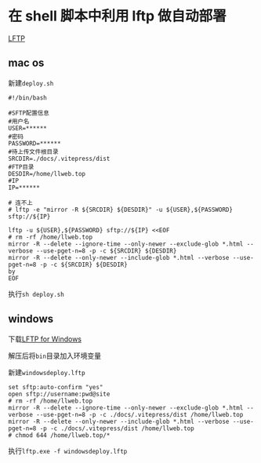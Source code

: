# 在 shell 脚本中利用 lftp 做自动部署

[LFTP](https://lftp.yar.ru/)

## mac os

新建`deploy.sh`

```shell
#!/bin/bash

#SFTP配置信息
#用户名
USER=******
#密码
PASSWORD=******
#待上传文件根目录
SRCDIR=./docs/.vitepress/dist
#FTP目录
DESDIR=/home/llweb.top
#IP
IP=******

# 连不上
# lftp -e "mirror -R ${SRCDIR} ${DESDIR}" -u ${USER},${PASSWORD} sftp://${IP}

lftp -u ${USER},${PASSWORD} sftp://${IP} <<EOF
# rm -rf /home/llweb.top
mirror -R --delete --ignore-time --only-newer --exclude-glob *.html --verbose --use-pget-n=8 -p -c ${SRCDIR} ${DESDIR}
mirror -R --delete --only-newer --include-glob *.html --verbose --use-pget-n=8 -p -c ${SRCDIR} ${DESDIR}
by
EOF
```

执行`sh deploy.sh`

## windows

下载[LFTP for Windows](https://nwgat.ninja/lftp-for-windows/)

解压后将`bin`目录加入环境变量

新建`windowsdeploy.lftp`

```
set sftp:auto-confirm "yes"
open sftp://username:pwd@site
# rm -rf /home/llweb.top
mirror -R --delete --ignore-time --only-newer --exclude-glob *.html --verbose --use-pget-n=8 -p -c ./docs/.vitepress/dist /home/llweb.top
mirror -R --delete --only-newer --include-glob *.html --verbose --use-pget-n=8 -p -c ./docs/.vitepress/dist /home/llweb.top
# chmod 644 /home/llweb.top/*
```

执行`lftp.exe -f windowsdeploy.lftp`
